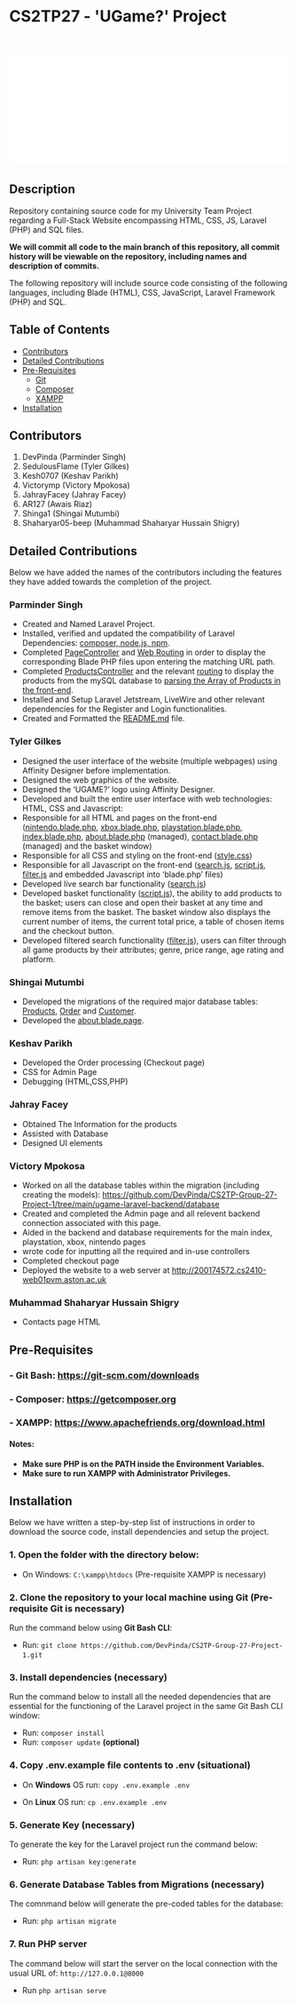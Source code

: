 # CS2TP27 - 'UGame?' Project

<br>

<p align="center">
<img width="800" height="200" src="https://github.com/DevPinda/CS2TP-Group-27-Project-1/blob/main/ugame-laravel-backend/public/images/UGAME%20logo%20(white).png">
</p>

## Description

Repository containing source code for my University Team Project regarding a Full-Stack Website encompassing HTML, CSS, JS, Laravel (PHP) and SQL files.

<b>We will commit all code to the main branch of this repository, all commit history will be viewable on the repository, including names and description of commits.</b>

The following repository will include source code consisting of the following languages, including Blade (HTML), CSS, JavaScript, Laravel Framework (PHP) and SQL.

## Table of Contents

- [Contributors](#contributors)
- [Detailed Contributions](#detailed-contributions)
- [Pre-Requisites](#pre-requisites)
    - [Git](#--git-bash-httpsgit-scmcomdownloads)
    - [Composer](#--composer-httpsgetcomposerorg)
    - [XAMPP](#--xampp-httpswwwapachefriendsorgdownloadhtml)
- [Installation](#installation)

## Contributors

1. DevPinda (Parminder Singh)
2. SedulousFlame (Tyler Gilkes)
3. Kesh0707 (Keshav Parikh)
4. Victorymp (Victory Mpokosa)
5. JahrayFacey (Jahray Facey)
6. AR127 (Awais Riaz)
7. Shinga1 (Shingai Mutumbi)
8. Shaharyar05-beep (Muhammad Shaharyar Hussain Shigry)


## Detailed Contributions

Below we have added the names of the contributors including the features they have added towards the completion of the project.

### <h3>Parminder Singh</h3>

- Created and Named Laravel Project.
- Installed, verified and updated the compatibility of Laravel Dependencies: [composer, node.js, npm](https://github.com/DevPinda/CS2TP-Group-27-Project-1/blob/main/ugame-laravel-backend/composer.json).
- Completed [PageController](https://github.com/DevPinda/CS2TP-Group-27-Project-1/blob/main/ugame-laravel-backend/app/Http/Controllers/PageController.php) and [Web Routing](https://github.com/DevPinda/CS2TP-Group-27-Project-1/blob/main/ugame-laravel-backend/routes/web.php) in order to display the corresponding Blade PHP files upon entering the matching URL path.
- Completed [ProductsController](https://github.com/DevPinda/CS2TP-Group-27-Project-1/blob/main/ugame-laravel-backend/app/Http/Controllers/ProductsController.php) and the relevant [routing](https://github.com/DevPinda/CS2TP-Group-27-Project-1/blob/main/ugame-laravel-backend/routes/web.php) to display the products from the mySQL database to [parsing the Array of Products in the front-end](https://github.com/DevPinda/CS2TP-Group-27-Project-1/blob/main/ugame-laravel-backend/resources/views/index.blade.php#L79-L90).
- Installed and Setup Laravel Jetstream, LiveWire and other relevant dependencies for the Register and Login functionalities.
- Created and Formatted the [README.md](https://github.com/DevPinda/CS2TP-Group-27-Project-1/blob/main/README.md) file.

### <h3>Tyler Gilkes</h3>

- Designed the user interface of the website (multiple webpages) using Affinity Designer before implementation.
- Designed the web graphics of the website.
- Designed the ‘UGAME?’ logo using Affinity Designer.
- Developed and built the entire user interface with web technologies: HTML, CSS and Javascript:
- Responsible for all HTML and pages on the front-end ([nintendo.blade.php](https://github.com/DevPinda/CS2TP-Group-27-Project-1/blob/main/ugame-laravel-backend/resources/views/nintendo.blade.php), [xbox.blade.php](https://github.com/DevPinda/CS2TP-Group-27-Project-1/blob/main/ugame-laravel-backend/resources/views/xbox.blade.php), [playstation.blade.php](https://github.com/DevPinda/CS2TP-Group-27-Project-1/blob/main/ugame-laravel-backend/resources/views/playstation.blade.php), [index.blade.php](https://github.com/DevPinda/CS2TP-Group-27-Project-1/blob/main/ugame-laravel-backend/resources/views/index.blade.php), [about.blade.php](https://github.com/DevPinda/CS2TP-Group-27-Project-1/blob/main/ugame-laravel-backend/resources/views/about.blade.php) (managed), [contact.blade.php](https://github.com/DevPinda/CS2TP-Group-27-Project-1/blob/main/ugame-laravel-backend/resources/views/contact.blade.php) (managed) and the basket window) 
- Responsible for all CSS and styling on the front-end ([style.css](https://github.com/DevPinda/CS2TP-Group-27-Project-1/blob/main/ugame-laravel-backend/public/css/style.css))
- Responsible for all Javascript on the front-end ([search.js](https://github.com/DevPinda/CS2TP-Group-27-Project-1/blob/main/ugame-laravel-backend/public/js/search.js), [script.js](https://github.com/DevPinda/CS2TP-Group-27-Project-1/blob/main/ugame-laravel-backend/public/js/script.js), [filter.js](https://github.com/DevPinda/CS2TP-Group-27-Project-1/blob/main/ugame-laravel-backend/public/js/filter.js) and embedded Javascript into ‘blade.php’ files)
- Developed live search bar functionality ([search.js](https://github.com/DevPinda/CS2TP-Group-27-Project-1/blob/main/ugame-laravel-backend/public/js/search.js))
- Developed basket functionality ([script.js](https://github.com/DevPinda/CS2TP-Group-27-Project-1/blob/main/ugame-laravel-backend/public/js/search.js)), the ability to add products to the basket; users can close and open their basket at any time and remove items from the basket. The basket window also displays the current number of items, the current total price, a table of chosen items and the checkout button.
- Developed filtered search functionality ([filter.js](https://github.com/DevPinda/CS2TP-Group-27-Project-1/blob/main/ugame-laravel-backend/public/js/filter.js)), users can filter through all game products by their attributes; genre, price range, age rating and platform.

### <h3>Shingai Mutumbi</h3>

- Developed the migrations of the required major database tables: [Products](https://github.com/DevPinda/CS2TP-Group-27-Project-1/blob/Shingai/ugame-laravel-backend/database/migrations/2022_11_12_145144_create__insert_details_table.php), [Order](https://github.com/DevPinda/CS2TP-Group-27-Project-1/blob/Shingai/ugame-laravel-backend/database/migrations/2022_11_12_145144_create__order_details_table%20-%20Copy.php) and [Customer](https://github.com/DevPinda/CS2TP-Group-27-Project-1/blob/Shingai/ugame-laravel-backend/database/migrations/2022_11_16_115019_create_tablesinsert_table.php).
- Developed the [about.blade.page](https://github.com/DevPinda/CS2TP-Group-27-Project-1/blob/main/ugame-laravel-backend/resources/views/about.blade.php).

### <h3>Keshav Parikh</h3>

- Developed the Order processing (Checkout page)
- CSS for Admin Page
- Debugging (HTML,CSS,PHP)

### <h3>Jahray Facey</h3>

- Obtained The Information for the products
- Assisted with Database
- Designed UI elements

### <h3>Victory Mpokosa</h3>
- Worked on all the database tables within the migration (including creating the models): https://github.com/DevPinda/CS2TP-Group-27-Project-1/tree/main/ugame-laravel-backend/database 
- Created and completed the Admin page and all relevent backend connection associated with this page. 
- Aided in the backend and database requirements for the main index, playstation, xbox, nintendo pages 
- wrote code for inputting all the required and in-use controllers 
- Completed checkout page 
- Deployed the website to a web server at http://200174572.cs2410-web01pvm.aston.ac.uk


### <h3>Muhammad Shaharyar Hussain Shigry</h3>
- Contacts page HTML

## Pre-Requisites

### - Git Bash: https://git-scm.com/downloads

### - Composer: https://getcomposer.org

### - XAMPP: https://www.apachefriends.org/download.html

#### Notes:

- <b>Make sure PHP is on the PATH inside the Environment Variables.</b>
- <b>Make sure to run XAMPP with Administrator Privileges.</b>

## Installation

Below we have written a step-by-step list of instructions in order to download the source code, install dependencies and setup the project.

### 1. Open the folder with the directory below:

- On Windows: ```C:\xampp\htdocs``` (Pre-requisite XAMPP is necessary)

### 2. Clone the repository to your local machine using Git (Pre-requisite Git is necessary)

Run the command below using <b>Git Bash CLI</b>:

- Run:  ```git clone https://github.com/DevPinda/CS2TP-Group-27-Project-1.git```

### 3. Install dependencies (necessary)

Run the command below to install all the needed dependencies that are essential for the functioning of the Laravel project in the same Git Bash CLI window:

- Run: ```composer install```
- Run: ```composer update```  <b>(optional)</b>

### 4. Copy .env.example file contents to .env (situational)

- On <b>Windows</b> OS run: ```copy .env.example .env```

- On <b>Linux</b> OS run: ```cp .env.example .env```

### 5. Generate Key (necessary)

To generate the key for the Laravel project run the command below:

- Run: ```php artisan key:generate```

### 6. Generate Database Tables from Migrations (necessary)

The comnmand below will generate the pre-coded tables for the database:

- Run: ```php artisan migrate```

### 7.  Run PHP server

The command below will start the server on the local connection with the usual URL of: ```http://127.0.0.1@8000```

- Run ```php artisan serve```

